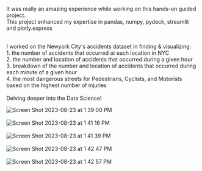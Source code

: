 It was really an amazing experience while working on this hands-on guided project. <br>
This project enhanced my expertise in pandas, numpy, pydeck, streamlit and plotly.express <br><br>

I worked on the Newyork City's accidents dataset in finding & visualizing:<br>
      1. the number of accidents that occurred at each location in NYC <br>
      2. the number and location of accidents that occurred during a given hour <br>
      3. breakdown of the number and location of accidents that occurred during each minute of a given hour <br>
      4. the most dangerous streets for Pedestrians, Cyclists, and Motorists based on the highest number of injuries <br>
<br>
Delving deeper into the Data Science!
<br>

![Screen Shot 2023-08-23 at 1 39 00 PM](https://github.com/SyedAhtsham/Newyork-City-Accidents-Dataset-Analysis/assets/49922045/e7b7106a-d9d2-4cf8-8f01-ad791c87fda4)
<br><br>
![Screen Shot 2023-08-23 at 1 41 16 PM](https://github.com/SyedAhtsham/Newyork-City-Accidents-Dataset-Analysis/assets/49922045/8c493ce9-35b7-45df-9e75-bda5c021dc03)
<br><br>
![Screen Shot 2023-08-23 at 1 41 39 PM](https://github.com/SyedAhtsham/Newyork-City-Accidents-Dataset-Analysis/assets/49922045/81674ff1-21ac-4e1c-a88c-e14963c56313)
<br><br>
![Screen Shot 2023-08-23 at 1 42 47 PM](https://github.com/SyedAhtsham/Newyork-City-Accidents-Dataset-Analysis/assets/49922045/6ae1196d-c153-4be8-b00a-e24540368fc1)
<br><br>
![Screen Shot 2023-08-23 at 1 42 57 PM](https://github.com/SyedAhtsham/Newyork-City-Accidents-Dataset-Analysis/assets/49922045/8ad5c81f-6225-4dac-a898-9470a1caf359)
<br><br>
